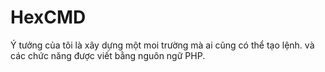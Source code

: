 # HexCMD
Ý tưởng của tôi là xây dựng một moi trường mà ai cũng có thể tạo lệnh.
và các chức năng được viết bằng nguôn ngữ PHP.
